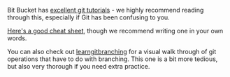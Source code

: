 
Bit Bucket has [excellent git tutorials](https://www.atlassian.com/git/tutorials/what-is-version-control) - we highly recommend reading through this, especially if Git has been confusing to you.

  

[Here's a good cheat sheet](https://www.git-tower.com/blog/git-cheat-sheet/), though we recommend writing one in your own words.

  

You can also check out [learngitbranching](https://learngitbranching.js.org/) for a visual walk through of git operations that have to do with branching. This one is a bit more tedious, but also very thorough if you need extra practice.
